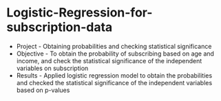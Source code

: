 # Logistic-Regression-for-subscription-data
- Project - Obtaining probabilities and checking statistical significance
- Objective - To obtain the probability of subscribing based on age and income, and check the statistical significance of the independent variables on subscription
- Results - Applied logistic regression model to obtain the probabilities and checked the statistical significance of the independent variables based on p-values
